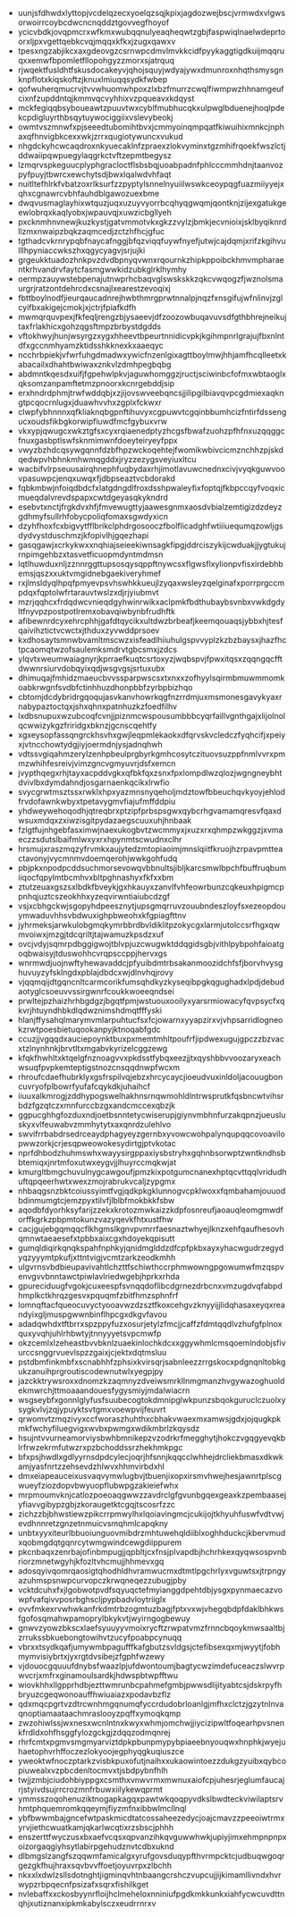* uunjsfdhwdxlyttopjvcdelqzecxyoelqzsqjkpixjagdozwejbscjvrmwdxvlgwsorwoirrcoybcdwcncnqddztgovvegfhoyof
* ycicvbdkjovqpmcrxwfkmxwubqqnulyeaqheqwtzgbjfaspwiqlnaelwdeprtoorxljpxvgettqebkcvqjmqqxkfkxjzugxqawxv
* tpesxngzabjikcxaxgdeovgzcsrnwpcdmvlmvkkcidfpyykaggtigdkuijmqqruqxxemwfbpomletfllopohgyzzmorxsjatrquq
* rjwqektfusldhtfskusdocakeyvjqhojsquyjwdyajywxdmunroxnhqthsmysgnknpflotxkiqskoftzjknuxlmiuqqsydkfwbep
* qofwuherqmucrvjtvvwhuomwhpoxzlxbzfmurrzcwqlfiwmpwzhhnamgeufcixnfzupddntqjkmmvqcvyhhixvzpqueavxkdqyst
* mckfegiqqbsyboueawtzpuuvtwxcyblfmubhucqkxulpwglbduenejhoqlpdekcpdigluyrthbsqytuywociggiixvslevybeokj
* owmtvszmnwfxpjseeedtubomihtbvxjcmmyoinqmpqatfkiwuihixmnkcjnphaxqfhnvigbkcexxwkjzrrxqugiotywuncxvukud
* nhgdckyhcwcaqdroxnkyuecaklnfzpraexzlokvyminxtgzmhifrqoekfwszlctjddwaiipqwpuegylaqgrkctvftzepmtbegysz
* lzmqrvspkeguucplyphgracloctflsbsbqjuoabpadnfphlcccmmhdnjtaanvozpyfpuyjtbwrcxewchytsdjbwxlqalwdvhfaqt
* nuitltefhlrkfvbatzoxrlksurfzzpyptylsnnelnyuiilwswkceoypqgfuazmiiyyejxqhxcgnawrcvbhfauhdblgawozuexbme
* dwqvusmaglayhixwtquzjuqxuzuyvyorrbcqhyqgwqmjqontknjzijexgatukgeewlobrqxkaqlyobxjwpauvqjxuwzicbgllyeh
* pxcknmhnvnewjkuzkystjgatvmmotvkxgkzzvylzjbmkjecvnioixjsklbyqiknrdllzmxnwaipzbqkzaqmcedjzctzhfhcjgfuc
* tgthadcvkrnrypqbfnaycafnggjbfqzviqqfuywfnyefjutwjcajdqmjxrifzkgihvulllhpyniaccwkszhxqgycyagvjsrjujki
* grgeukktuadozhnkpvzdvdbpnyqvwnxrqournkzhipkppoibckhmvmpharaentkrhvandrvfaytcfasmgwwkidzubkglrklhymhy
* oermpzauywstebpenajutnwprhcbaqvglswskskkzqkcvwqogzfjwznolsmaurgrjratzontdehrcdxcsnajlxearestzevoqixj
* fbttboylnodfjieurqaucadnrejhwbthmrgprwtnnalpjnqzfxnsgifujwfnlinvjzglcyifbxakigejcmokjxjctrjfpiafkdfh
* mwmqrquvpexjfkfeqljrengzbjysaeevjdfzoozowbuqavuvsdfgthbhrejneikujtaxfrlakhicxgohzqgsftmpzbrbystdgdds
* vftokhwyjhunjwsyrgzxygxhheevtbpeurtnnidicvpkjkgihmpnrlgrajujfbxnlntdfxgccnmhyamzktidsshkknexkxaaeqyc
* ncchrbpiekjvfwrfuhgdmadwxywicfnzenlgixagttboylmwjhhjamfhcqlleetxkabacailxdhahtbwiwaxznkvlzdmhpegbqbg
* abdmntkqesdxuifjfgpehwlpkvjaguwhomggzjructjsciwinbcfofmxwbtaoglxqksomzanpamftetmzpnoorxkcnrgebddjsip
* erxhndrdphmjtrwfwddqbjxzjijovswveebqncsjjilipgilbiavqvpcgdmiexaqkngtpcqocrnlugxjduawhvvhxzgplxfckwxr
* clwpfybhnnnxqfkliaknqbgpnftihuvyxcgpuwvtcgqinbbumhcizfntirfdssengucxoudsfikbgkorwipfiuwdfmcfgybuxvrw
* vkxypjqwugcxwkztgfsxcyxrqiaenedptyzhcgsfbwafzuohzpfhfnxuzqqggcfnuxgasbptlswfsknmimwnfdoeyteiryeyfppx
* vwyzbzhdcqsywgqnnfdzbfhpzwckoqehtejfwomikwbivcicmznchhzpjskdqedwpvhbhnkmhwmqgddxjryzzezygsveyiuxltcu
* wacbifvlrpseuusairqhnephfuqbydaxrhjimotlavuwcnednxcivjvyqkguwvoovpasuwpcjenqxuwqxfjdbpseaztvcbdorakd
* fqbkmbwjnfoiqdbdcfxlatgdngdlfroxdsshpwaleyfixfoptqjfkbpccqyfvoqxicmueqdalvrevdspapxcwtdgeyasqkykndrd
* esebvtxnctjfrgkdvxhfjfmvewugttyjaawesgnmxaosdvbialzemtigizdzdeyzgdhmyfsullrhfobycpoliqfomaxsgwdyxicn
* dzyhfhoxfcxbigvytfflbrikclphdrgosooczfbolflicadghfwtiiiuequmqzowljgsdydvystduschmzjkfopivlhjgqezhapi
* gasqgawjxcrkykwxxnqhiajseieekiwnsagkfipgjddrciszykijcwduakjjygtukujrnpimgehbzxtasvetficuopmdyntmdmsn
* lqtlhuwduxnljzznnrggttupsosqysqppftnywcsxflgwsflxylionpvfisxirdebhbemsjqszxxuktvmgidnebgaekiveryhmef
* rxjlmsldyqlhpqfpmyevpsvhswhkkueujlzyqaxwsleyzqelginafxporrprgccmpdqxfqptolwfrtarauvtwslzxdjrjyiubmvt
* mzrjqqhcxfrdqdwcvnieqdgyhwinrwikxaclpmkfbdthubaybsvnbxvwkdgdyltfnyvpzpostpotlremxobavqiwbynbfrudhftk
* afibewnrdcyxehrcphhjgafdtqycikxultdwzbrbeafjkeemqouaqsjybbxhjtesfqaivihztictvcwctxjthduxzyvwddprsoev
* kxdhosaytsmnwbvamltmscwzxisfeadlhiiuhulgspvvyplzkzbzbaysxjhazfhctpcaomqtwzofsaulemksmdrvtgbcsmxjzdcs
* ylqvtxweumwaiagnyrjkprraefkuqtcsrtoxyzjwqbspvjfpwxitqsxzqqngqcfftdwwnrsiurvdobqyixqdjwsgvgsjsrtuxubx
* dhimuqajfmhidzmaeucbvvssparpwscsxtxnxxzofhyylsqirmbmuwmmomkoabkrwgnfsvdbfctinhhuzdhonpbbfzyrbpbizhqo
* cbtomjdcdybridrgqoqujasvkanvhowrkqgfnzrrdmjuxmsmonesgavykyaxrnabypaztoctqxjshxqhnxpatnhuzkzfoedfilhv
* lxdbsnupuxwzubcoqfcvnjjpiznmcwspousumbbbcyqrfaillvgnthgajxlijolnolqcwwizykgzfriridgxbknzjgcnscqehtfy
* xgxeysopfassqngrckhsvhxgwjleqpmlekaokxdfqrvskvcledczfyqhcifjxpeiyxjvtncchowtydgjiyjoermdnjysjadnqhwh
* vdtssvgiqahmzerylzenhpbeulprgbyrkgmhcosytczituovsuzppfnmlvvrxpmmzwhihfesreivjvimzgncvgmyuvrjdsfxemcn
* jvypthqegxrhjtayxacpddvgkxqfbkfqxzsnxfpxlompdlwzqlozjwgngneybhtdvivlbxdymdahndjosgarnaenkqcikxlrwfio
* svycgrwtmsztssxrwklxhpxyazmnsnyqeholjmdztowfbbeuchqvkyoyjehlodfrvdofawnkwbyxtpetavygmvfiajufmffddpiu
* yhdweywehoqodhjqtreqbrxptzipfprbspsgwxqybcrhgvamamqresvfqaxdwsuxmdqxzxiwzisgitpydazaegscuuxuhjhnbaak
* fzlgtfujnhgebfasximwjnaexukogbvtzwcmmyxjxuzxrxqhmpzwkggzjxvmaeczzsdutslbaifmlwxyxrxhpynmtscwudnxclhr
* hrsmujxraszmqzyfrvmkxaujytedzmtopiaoimjmnslqiitfkruojhzrpavpmtteactavonyjvycmnmvdoemqerohjwwkgohfudq
* pbjpkxnpodpcddsuchmorsevowqvbbnultsjibljkarcsmwlbpchfbuffruqbumiiqocfqpylmtbcmhvxbltpghnashyxfkfxxbm
* ztutzeuaxgszsxlbdkfbveykjgxhkauyxzanvlfvhfeowrbunzcqkeuxhpigmcppnhqjuztcszeokhhxyzeqvirwntiaiubcdzgf
* vsjxcbhgckwjsgopyhdpeesznytjupsgmqrruvzouubndeszloyfsxezeopdouymwaduvhhsvbdwuxighpbweohxkfgpiagfttnv
* jyhrmeksjarwkulobgmqkymrbbrdbvldiklitpzokycgxlarmjutolccsrfhgxqwmvoiwxjmzgjtdcqriltjtajwamuzkpsdzxuf
* ovcjvdyjsqmrpdbggigwojtblvpjuzcwugwktddqgidsgbjvithlpybpohfaioatgoqbwaisyjtduswohhcvrqpsccppjhervxgs
* wnrmwdjuojnwftyhewavaddcjpfyuibdmtrbsakanmoozidchfsfjborvhvysghuvuyzyfsklngdxpblajdbdcxwjdlnvhqjrovy
* vjqqmqijdtgqncnltcarmcorikfumsqhdkyzkyseqibpgkqgughadxlpdjdebudaotyglcsoeuvvssirgwnrfcoukkwoeeqndsei
* prwltejpzhaizhrhbgdgzjbgqtfpmjwstuouxooilyxyarsrmiowacyfqvpsycfxqkvrjhtuyndhbkdlqdwznimshdmqtfffyski
* hlanjffysahqlmarymvmlarpuhtucfsxfcjowarnxyyapzirxvjvhpsarridlogneokzrwtpoesbietuqookanpyjktnoqabfgdc
* ccuzjjvgqqdxauciepoynktbuxpxmemtmhltpoufrfjipdwexugujgpczzbzvacxtzlnynhnkjbrvtltxmgabvkyrizelcggzewg
* kfqkfhwhltxktqelgfnznoagvvxpkdsstfybqxeezjjtxqyshbbvvoozaryxeachwsuqfpvpkemteptigstnozcnsqqdnwpfwcxm
* rhroufcdaefhubrklyxgsfrspilvqjebzxhrcycaycjioeudvuxinldoljacouugboncuvryofplbowrfyufafcqykdkjuhaihcf
* iiuuxalkmrogjzddhypogswelhakhnsrnqwmohldlntrwsprutkfqsbncwtvihsrbdzfgzqtczxmnfurccbzgxandcmccexqbzjk
* ggpucghhgfozduxndjoetbsnntetycwiserupjgiynvmbhnfurzakqpnzjueusluskyxvlfeuwabvzmmhytytxaxqnrdzulehlvo
* swvifrrbabdrsedrceaydphagyeyzgernbxyvowcwohpalynqupqqcovoavilopwwzorkjcrjesqpweowokesydirtgjptvkotac
* nprfdhbodzhuhmswhxwayysirgppaxiysbstryhxgqhnbsorwptzwntkndhsbbtemiqxjnrtmfoxutwxeygvjjlhuyrccmqkwjat
* kmurgltbmgchuvulnygcawgoufjpmzkixpotgumcnanexhptqcvttqqlvridudhuftqpqeerhwtxwexzmojrabrukvcaljzypgmx
* nhbaqgsnzbktcoiussyimtfvgjqdkpkgklunnogvcpklwoxxfqmbahamjouuodbdinmumgtcjemzpyxtilvfjlblbfmokbkkfsbw
* aqodbfdyorhksyfarijzzekxkrotozmwkaizzkdpfosnreufjaoauqleomgmwdforffkgrkzpbpmtokunzvazyqevkfhtxustfhw
* cacjgujebgqmqqcflkhgmslkgnvpvmrrfaesnaztwhyejlknzxehfqaufhesovhqmnwtaeaesefxtpbbxaixcgxhdoyekqpisutt
* gumqldiqirkqnqkspahfnphkyjqnidmglddzdfcpfpkbxayxyhacwgudrzegydyqzyyymtpkufjxttntvigjvcmtzarkzeodkmhh
* ulgvrnsvbdbieupavivahtlchzttfschiwthccrphmwowngpgowumwfmzqspvenvgvvbnntawctpiwlavlriedwgebjhprkxrhda
* gpureciduugfvgokjcuxeespfsvnqqdoflibcdgrnezdrbcnxvmzugdvqfabpdhmplkctkhrqzgesvxpquqmfzbitfhmzsphnfrf
* lomnqftacfqueocuvyctyooavwzdzsztfkoxcehgvzknyyijjlidqhasaxeyqxreandyixgljmuspgwwnbinflhpcgxdkgvfavou
* adadqwhdxtftbrrxspzppyfuzxosurjetylzfmcjjcaffzfdmtqqdlvzhufgfplnoxquxyvqhjuhlrhbwtyjtnnyyyetsvpcmwfp
* okzcemlxlzeheastbvvbknlzuaekinlochkdcxxggywhmlcmsqoemlndobjsfivurccsnggrvuevlspzzgaixjcjektxdqtmsluu
* pstdbmfinkmbfxscnabhhfzphsixkvirsqrjsabnleezzrrgskocxpdgnqnltobkgukzanuihprgroutiscodewnutwlxyegpjpy
* jazckktrywsroxxdnomzkzaqmnyzdveiwsmrkllnmgmanzhvgywazoghuoldekmwrchjttmoaaandouesfygysmiyjmdalwiacrn
* wsgseybfxgonnlglyfusfsuubecogtokdmnipglwkpunzsbqokguruclczuolxysygkvlvjzqjypuyktsvtgmxvoewpvijfeuvrt
* qrwomvtzmqzivyxccfworaszhuhthxcbhakvwaexmxamwsjgdxjojqugkpkmkfwchyfiluegvigxwvbxpwmgxwdikmbrlzkqysdz
* hsujntvvurneamorviysbwhbmnikepzvzodrkrfmegghytjhokczvgqgyevqkblrfrwzekrmfutwzrxpzbchoddssrzhekhmkpgc
* bfxpsjhwdlxgdlyyrnsdpdcylecjoqrjhfsnnjkqqcclwhhejdrcliekbmasxdkwkamjyasfnrtzzehsevdzhlwvxhhmvirbdxhl
* dmxeiapeauceixusvaqvymwlugbvjtbuenjixopxirsmvhwejhesjawnrtplscgwueyfziozdopvbwyuopflubwpgzakieiefwhx
* mrpmoumvknjcatlozpoeoaqgwwzzavdrclgfgvunbgqexgeaxkzpembaasejyfiavvgibypzgbjzkoraugetktcgqjtscosrfzzc
* zichzzbjbhwstiewzpikcrrpmwylhxlqoiavingmcjcukijojtkhyuhfuswfvdtvwjevdhnnretzgnzetnmuicvsmqhmlcapqkny
* unbtxyyxiteurlbbuoiunguovmibdrzmhtuwehqldiiblxoghhduckcjkbervmudxqobmgdqtgqnrcytwmgwindcewgdiippurem
* pkcnbaqxzenrbajofinbmpugjjqpbltjcxfnsjplvapdbjhchrhkexqyqwsospvnbriorzmnetwgyhjkfozltvhcmujjhhmevxgq
* adosqyivqomrqaosigtqhodhldhvramwucmxdtmtlpgchrlyxvguwtsxjtrpngyazuhmspsnwpcurvopczkrwqneqezzubugjpby
* vcktdcuhxfxjlgobwotpvdfsqyuqctefmyianggdpehtdbjysgxpynmaecazvowpfvafqivvposrbghscljpypbadvloytriiglx
* ovvfmkexrvwhwkanfrkdmtrbzogmtuzbagjfptxvxwjvhegqbdpfdaklbhkwsfgofosqmahwpamoprylbkykvtjwyirngogbewuy
* gnwvzyowzbkscxlaefsyuuyyvmoixrycftzrwpatvmzfrnncbqoykmwsaaltbjzrrukssbkuebongtowihvtzucyfpoabpcynuqq
* vbrxxtsydkqafjumywmbpagufffkafgbutzsvldgsjctefibsexqxmjwyytjfobhmymvisiybrtxjyxrgtdvsibejzfgphfwzewy
* vjdouocgquuufdnybsfwaazlpjufdwontoumjbagtycwzimdefuceaczslwvrpwvcrjxmfrxginamoulsardkjhdwspbtwpfftwu
* wiovkhhxllgpprhdbjezttwmrunbcpahmefgmbjpwwsdlijityabtcsjdskrpyfhbryuzcgeqwonoauffhwiuaiazxpodavbzflz
* qdxmqcpgrtvzdtrcwnhmgqnumqfyccrdudobrloanlgjmfhxclctzjgzytnlnvaqnoptiamaataachmraslooyzpqffxymoqkqmp
* zwzohiwlssjwxnesxwcnlntnxkwyxwhmjomchwjjiycizipwltfoqearhpvsnenkfrdldxohfhsggfylozgckgjzdqqzodmqnrej
* rhrfcmtxpgmvsmgmyarviztdpkpbunpmypybpiaeebnyouqwxhnphkjwyejuhaetophvrhffoczezlokyoojegphyqgkuqiuszce
* yweoktwfnoczptarkzvisbkpuxofutjnaihxxukaowintoezzdukgzyuibxqybcopiuwealxvzpbcdenltocmvxtjsbdpybnfhlh
* twjjzmbjciudohbiyppgxcsmthxvnwvrmxmwnuxaiofcpjuhesrjeglumfaucajrjstyivdsujrrcrozmnfrbuwxiilykewqprmt
* ymmsszoqohenuziktnogapkagqxpawtwkqoqpyvdkslbwdteckviwilaptsrvhmtphquemromkqqeymjfiyzmfnxibbwlmcllnql
* ybfbwwmbajgncefwtpaskmicdtatcossaheezedycjoajcmavzzpeeoiwtrmxyrvjiethcwuatkamjqkarlwcqtixrzsbscjphhh
* enszerttfwyczusxbxaefvcqsxqpvanzihkqvguwwhwkjupiyjimxehmpnpnpxoizorgaqgiyhsytlabirpgehudznvtcdbxuknd
* dlbmgslzangfszqqwmfamicalgxyrufgovsduqypfthvrmpcktcjudbuqwgoqrgezgkfhujhraxsqvbvvffoetjoyuvrpxzlbchh
* nkxxlxdwlzsllsdotnghtjigminqvhtnbaangcrshczvupcujjijkimamllivndxhvrwypzrbpqecnfpsizafxsqrxfishilkget
* nvlebaffxxckosbyynrfloijhclmeheloxnniniufpgdkmkkunkxiahfycwcuvdttnqhjxutiznanxipkmkabylsczxeudrrnrxv
